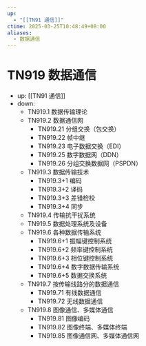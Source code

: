 ```yaml
---
up:
  - "[[TN91 通信]]"
ctime: 2025-03-25T10:48:49+08:00
aliases:
  - 数据通信
---
```


# TN919 数据通信

- up: [[TN91 通信]]
- down:	
	- TN919.1 数据传输理论
	- TN919.2 数据通信网
		- TN919.21 分组交换（包交换）
		- TN919.22 帧中继
		- TN919.23 电子数据交换（EDI）
		- TN919.25 数字数据网（DDN）
		- TN919.26 分组交换数据网（PSPDN）
	- TN919.3 数据传输技术
		- TN919.3+1 编码
		- TN919.3+2 译码
		- TN919.3+3 差错检校
		- TN919.3+4 同步
	- TN919.4 传输抗干扰系统
	- TN919.5 数据处理系统及设备
	- TN919.6 各种数据传输系统
		- TN919.6+1 振幅键控制系统
		- TN919.6+2 频率键控制系统
		- TN919.6+3 相位键控制系统
		- TN919.6+4 数字数据传输系统
		- TN919.6+5 数据交换系统
	- TN919.7 按传输线路分的数据通信
		- TN919.71 有线数据通信
		- TN919.72 无线数据通信
	- TN919.8 图像通信、多媒体通信
		- TN919.81 图像编码
		- TN919.82 图像终端、多媒体终端
		- TN919.85 图像通信网、多媒体通信网
	
